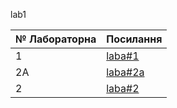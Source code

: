 lab1

|№ Лабораторна|Посилання|
|---|---|
|1|[laba#1]( https://github.com/YaroslavNazarko/newlab/blob/main/README.md)|
|2A|[laba#2a](https://github.com/YaroslavNazarko/NazarkoLab/tree/master/lab2a)|
|2|[laba#2](https://github.com/YaroslavNazarko/NazarkoLab/tree/master/lab2)|
